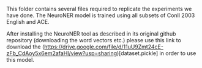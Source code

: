 This folder contains several files required to replicate the experiments we have done. 
The NeuroNER model is trained using all subsets of Conll 2003 English and ACE.


After installing the NeuroNER tool as described in its original github repository (downloading the word vectors etc.) please use this link to download the (https://drive.google.com/file/d/11uU9Zmt24cE-zFb_CdAoy5x6em2afaHI/view?usp=sharing)[dataset.pickle] in order to use this model.
